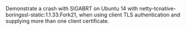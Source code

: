 Demonstrate a crash with SIGABRT on Ubuntu 14 with netty-tcnative-boringssl-static:1.1.33.Fork21,
when using client TLS authentication and supplying more than one client certificate.

